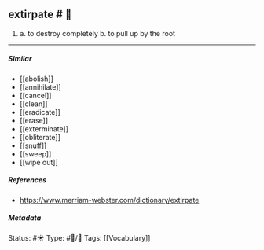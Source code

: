 
## extirpate  # 🧠

1. a. to destroy completely
   b. to pull up by the root

___

##### Similar

-   [[abolish]]
-   [[annihilate]]
-   [[cancel]]
-   [[clean]]
-   [[eradicate]]
-   [[erase]]
-   [[exterminate]]
-   [[obliterate]]
-   [[snuff]]
-   [[sweep]]
-   [[wipe out]]

##### References 

- https://www.merriam-webster.com/dictionary/extirpate

##### Metadata
Status: #☀️ 
Type: #🔵/💬 
Tags: [[Vocabulary]]